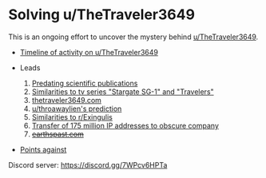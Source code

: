 # Solving u/TheTraveler3649
This is an ongoing effort to uncover the mystery behind [u/TheTraveler3649](https://old.reddit.com/user/TheTraveler3649).

- [Timeline of activity on u/TheTraveler3649](TheTraveler3649/timeline.md)

- Leads
  1. [Predating scientific publications](Leads/scientific_publications.md)
  2. [Similarities to tv series "Stargate SG-1" and "Travelers"](Leads/stargate_sg1.md)
  3. [thetraveler3649.com](Leads/thetraveler3649_com.md)
  4. [u/throawaylien's prediction](Leads/throawalien.md)
  5. [Similarities to r/Exingulis](Leads/exingulis.md)
  6. [Transfer of 175 million IP addresses to obscure company](Leads/175_mill_ip.md)
  7. ~~[earthspast.com](Leads/earthspast_com.md)~~

- [Points against](TheTraveler3649/points_against.md)

Discord server: https://discord.gg/7WPcv6HPTa
